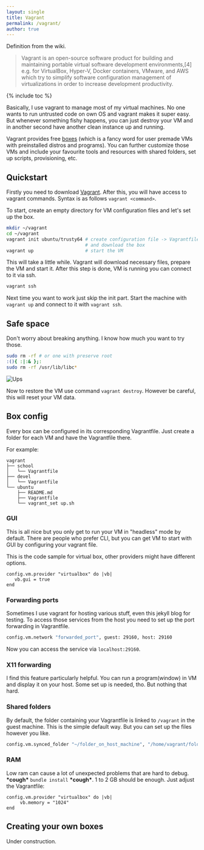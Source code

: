 ```yaml
---
layout: single
title: Vagrant
permalink: /vagrant/
author: true
---
```


Definition from the wiki.
> Vagrant is an open-source software product for building and maintaining portable virtual software development environments,[4] e.g. for VirtualBox, Hyper-V, Docker containers, VMware, and AWS which try to simplify software configuration management of virtualizations in order to increase development productivity.

{% include toc %}

Basically, I use vagrant to manage most of my virtual machines.
No one wants to run untrusted code on own OS and vagrant makes it super easy.
But whenever something fishy happens, you can just destroy your VM and in another second 
have another clean instance up and running.

Vagrant provides free [boxes](https://app.vagrantup.com/boxes/search) (which is a fancy word for user premade VMs with preinstalled distros and programs).
You can further customize those VMs and include your favourite tools and resources with shared folders, set up scripts, provisioning, etc.

## Quickstart

Firstly you need to download [Vagrant](https://www.vagrantup.com/downloads.html).
After this, you will have access to vagrant commands. Syntax is as follows `vagrant <command>`.

To start, create an empty directory for VM configuration files and let's set up the box.

```sh
mkdir ~/vagrant
cd ~/vagrant
vagrant init ubuntu/trusty64 # create configuration file -> Vagrantfile
                             # and download the box
vagrant up                   # start the VM
```

This will take a little while. Vagrant will download necessary files, prepare the VM and start it.
After this step is done, VM is running you can connect to it via ssh.

```sh
vagrant ssh
```

Next time you want to work just skip the init part. Start the machine with `vagrant up` and connect to it with `vagrant ssh`.

## Safe space

Don't worry about breaking anything. I know how much you want to try those.

```sh
sudo rm -rf # or one with preserve root
:(){ :|:& };:
sudo rm -rf /usr/lib/libc*
```

![Ups](http://i.imgur.com/QNkZUko.jpg)

Now to restore the VM use command `vagrant destroy`. However be careful, this will reset your VM data.

## Box config

Every box can be configured in its corresponding Vagrantfile. Just create a folder for each VM and have the Vagrantfile there.

For example:
```
vagrant
├── school
│   └── Vagrantfile
├── devel
│   └── Vagrantfile
└── ubuntu
    ├── README.md
    ├── Vagrantfile
    └── vagrant_set up.sh
```

### GUI

This is all nice but you only get to run your VM in "headless" mode by default.
There are people who prefer CLI, but you can get VM to start with GUI by configuring your vagrant file.

This is the code sample for virtual box, other providers might have different options.
```
config.vm.provider "virtualbox" do |vb|
   vb.gui = true
end
```

### Forwarding ports

Sometimes I use vagrant for hosting various stuff, even this jekyll blog for testing.
To access those services from the host you need to set up the port forwarding in Vagrantfile.

```sh
config.vm.network "forwarded_port", guest: 29160, host: 29160
```

Now you can access the service via `localhost:29160`.

### X11 forwarding

I find this feature particularly helpful.
You can run a program(window) in VM and display it on your host.
Some set up is needed, tho. But nothing that hard.

### Shared folders

By default, the folder containing your Vagrantfile is linked to `/vagrant` in the guest machine.
This is the simple default way. But you can set up the files however you like.

```sh
config.vm.synced_folder "~/folder_on_host_machine", "/home/vagrant/folder_in_your_vm"
```

### RAM

Low ram can cause a lot of unexpected problems that are hard to debug. **\*cough\*** `bundle install` **\*cough\***. 
1 to 2 GB should be enough. Just adjust the Vagrantfile:

```
config.vm.provider "virtualbox" do |vb|
     vb.memory = "1024"
end
```

## Creating your own boxes

Under construction.